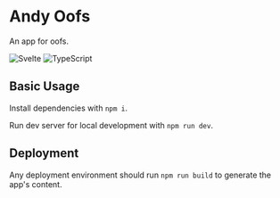 # Andy Oofs

An app for oofs.

![Svelte](https://img.shields.io/badge/svelte-%23f1413d.svg?style=for-the-badge&logo=svelte&logoColor=white)
![TypeScript](https://img.shields.io/badge/typescript-%23007ACC.svg?style=for-the-badge&logo=typescript&logoColor=white)

## Basic Usage

Install dependencies with `npm i`.

Run dev server for local development with `npm run dev`.

## Deployment

Any deployment environment should run `npm run build` to generate the app's content.
